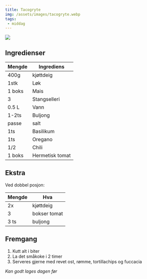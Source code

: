 ```yaml
---
title: Tacogryte
img: /assets/images/tacogryte.webp
tags: 
 - middag
---
```


![](./images/tacogryte.webp)

## Ingredienser
Mengde | Ingrediens
---|---
400g | kjøttdeig
1stk | Løk
1 boks | Mais
3 | Stangselleri
0.5 L | Vann
1-2ts | Buljong
passe | salt
1ts | Basilikum
1ts | Oregano
1/2 | Chili
1 boks | Hermetisk tomat

## Ekstra
Ved dobbel posjon: 

|Mengde|Hva|
---|---
2x | kjøttdeig
3 | bokser tomat
3 ts| buljong

## Fremgang
1. Kutt alt i biter
2. La det småkoke i 2 timer
3. Serveres gjerne med revet ost, rømme, tortillachips og fuccacia

*Kan godt lages dagen før*
